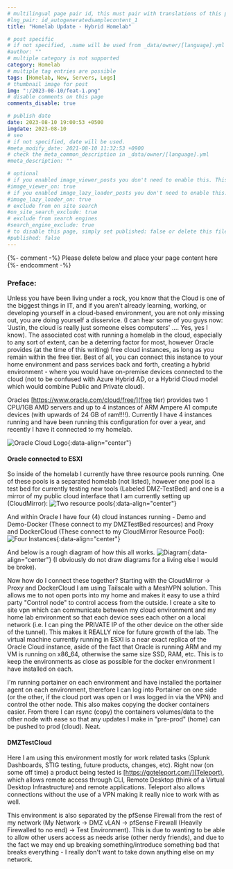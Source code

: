```yaml
---
# multilingual page pair id, this must pair with translations of this page. (This name must be unique)
#lng_pair: id_autogeneratedsamplecontent_1
title: "Homelab Update - Hybrid Homelab"

# post specific
# if not specified, .name will be used from _data/owner/[language].yml
#author: ""
# multiple category is not supported
category: Homelab
# multiple tag entries are possible
tags: [Homelab, New, Servers, Logs]
# thumbnail image for post
img: ":/2023-08-10/feat-1.png"
# disable comments on this page
comments_disable: true

# publish date
date: 2023-08-10 19:00:53 +0500
imgdate: 2023-08-10
# seo
# if not specified, date will be used.
#meta_modify_date: 2021-08-10 11:32:53 +0900
# check the meta_common_description in _data/owner/[language].yml
#meta_description: ""

# optional
# if you enabled image_viewer_posts you don't need to enable this. This is only if image_viewer_posts = false
#image_viewer_on: true
# if you enabled image_lazy_loader_posts you don't need to enable this. This is only if image_lazy_loader_posts = false
#image_lazy_loader_on: true
# exclude from on site search
#on_site_search_exclude: true
# exclude from search engines
#search_engine_exclude: true
# to disable this page, simply set published: false or delete this file
#published: false
---
```


{%- comment -%} Please delete below and place your page content here {%- endcomment -%}

### Preface:
Unless you have been living under a rock, you know that the Cloud is one of the biggest things in IT, and if you aren't already learning, working, or developing yourself in a cloud-based environment, you are not only missing out, you are doing yourself a disservice. (I can hear some of you guys now: 'Justin, the cloud is really just someone elses computers' .... Yes, yes I know). The associated cost with running a homelab in the cloud, especially to any sort of extent, can be a deterring factor for most, however Oracle provides (at the time of this writing) free cloud instances, as long as you remain within the free tier. Best of all, you can connect this instance to your home environment and pass services back and forth, creating a hybrid environment - where you would have on-premise devices connected to the cloud (not to be confused with Azure Hybrid AD, or a Hybrid Cloud model which would combine Public and Private cloud). 

Oracles [https://www.oracle.com/cloud/free/](free tier) provides two 1 CPU/1GB AMD servers and up to 4 instances of ARM Ampere A1 compute devices (with upwards of 24 GB of ram!!!!). Currently I have 4 instances running and have been running this configuration for over a year, and recently I have it connected to my homelab.


![Oracle Cloud Logo](:/{{page.imgdate}}/1.png){:data-align="center"}

#### Oracle connected to ESXI
So inside of the homelab I currently have three resource pools running. One of these pools is a separated homelab (not listed), however one pool is a test bed for currently testing new tools (Labeled DMZ-TestBed) and one is a mirror of my public cloud interface that I am currently setting up (CloudMirror):
![Two resource pools](:/{{page.imgdate}}/2.png){:data-align="center"}

And within Oracle I have four (4) cloud instances running - Demo and Demo-Docker (These connect to my DMZTestBed resources) and Proxy and DockerCloud (These connect to my CloudMirror Resource Pool):
![Four Instances](:/{{page.imgdate}}/3.png){:data-align="center"}

And below is a rough diagram of how this all works.
![Diagram](:/{{page.imgdate}}/4.png){:data-align="center"}
(I obviously do not draw diagrams for a living else I would be broke).

Now how do I connect these together? Starting with the CloudMirror -> Proxy and DockerCloud I am using Tailscale with a MeshVPN solution. This allows me to not open ports into my home and makes it easy to use a third party "Control node" to control access from the outside. I create a site to site vpn which can communicate between my cloud environment and my home lab environment so that each device sees each other on a local network (i.e. I can ping the PRIVATE IP of the other device on the other side of the tunnel). This makes it REALLY nice for future growth of the lab. The virtual machine currently running in ESXI is a near exact replica of the Oracle Cloud instance, aside of the fact that Oracle is running ARM and my VM is running on x86_64, otherwise the same size SSD, RAM, etc. This is to keep the environments as close as possible for the docker environment I have installed on each.

I'm running portainer on each environment and have installed the portainer agent on each environment, therefore I can log into Portainer on one side (or the other, if the cloud port was open or I was logged in via the VPN) and control the other node. This also makes copying the docker containers easier. From there I can rsync (copy) the containers volumes/data to the other node with ease so that any updates I make in "pre-prod" (home) can be pushed to prod (cloud). Neat.

#### DMZTestCloud
Here I am using this environment mostly for work related tasks (Splunk Dashboards, STIG testing, future products, changes, etc). Right now (on some off time) a product being tested is [https://goteleport.com/](Teleport), which allows remote access through CLI, Remote Desktop (think of a Virtual Desktop Infrastructure) and remote applications. Teleport also allows connections without the use of a VPN making it really nice to work with as well. 

This environment is also separated by the pfSense Firewall from the rest of my network (My Network -> DMZ vLAN -> pfSense Firewall (Heavily Firewalled to no end) -> Test Environment). This is due to wanting to be able to allow other users access as needs arise (other nerdy friends), and due to the fact we may end up breaking something/introduce something bad that breaks everything - I really don't want to take down anything else on my network. 